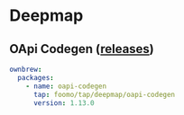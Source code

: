 # Deepmap

## OApi Codegen ([releases](https://github.com/deepmap/oapi-codegen/releases))

```yaml
ownbrew:
  packages:
    - name: oapi-codegen
      tap: foomo/tap/deepmap/oapi-codegen
      version: 1.13.0
```

